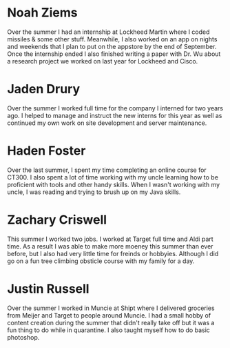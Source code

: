 # Noah Ziems

Over the summer I had an internship at Lockheed Martin where I coded missiles & some other stuff. Meanwhile, I also worked on an app on nights and weekends that I plan to put on the appstore by the end of September. Once the internship ended I also finished writing a paper with Dr. Wu about a research project we worked on last year for Lockheed and Cisco.

# Jaden Drury

Over the summer I worked full time for the company I interned for two years ago. I helped to manage and instruct the new interns for this year as well as continued my own work on site development and server maintenance. 


# Haden Foster

Over the last summer, I spent my time completing an online course for CT300. I also spent a lot of time working with my uncle learning how to be proficient with tools and other handy skills. When I wasn't working with my uncle, I was reading and trying to brush up on my Java skills. 

# Zachary Criswell
This summer I worked two jobs. I worked at Target full time and Aldi part time. As a result I was able to make more moeney this summer than ever before, but I also had very little time for freinds or hobbyies. Although I did go on a fun tree climbing obsticle course with my family for a day.

# Justin Russell

Over the summer I worked in Muncie at Shipt where I delivered groceries from Meijer and Target to people around Muncie. I had a small hobby of content creation during the summer that didn't really take off but it was a fun thing to do while in quarantine. I also taught myself how to do basic photoshop.
